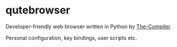# qutebrowser

Developer-friendly web browser written in Python by [The-Compiler](https://github.com/The-Compiler).

Personal configuration, key bindings, user scripts etc.
